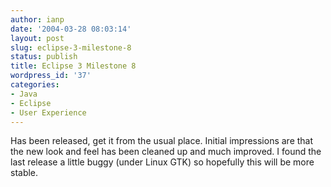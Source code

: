 ```yaml
---
author: ianp
date: '2004-03-28 08:03:14'
layout: post
slug: eclipse-3-milestone-8
status: publish
title: Eclipse 3 Milestone 8
wordpress_id: '37'
categories:
- Java
- Eclipse
- User Experience
---
```


Has been released, get it from the usual place. Initial impressions are
that the new look and feel has been cleaned up and much improved. I
found the last release a little buggy (under Linux GTK) so hopefully
this will be more stable.
